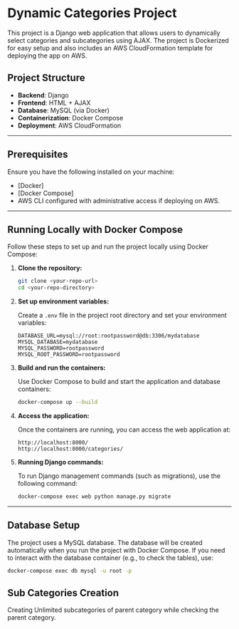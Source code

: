 # Dynamic Categories Project

This project is a Django web application that allows users to dynamically select categories and subcategories using AJAX. The project is Dockerized for easy setup and also includes an AWS CloudFormation template for deploying the app on AWS.

## Project Structure

- **Backend**: Django
- **Frontend**: HTML + AJAX
- **Database**: MySQL (via Docker)
- **Containerization**: Docker Compose
- **Deployment**: AWS CloudFormation

---

## Prerequisites

Ensure you have the following installed on your machine:

- [Docker]
- [Docker Compose]
- AWS CLI configured with administrative access if deploying on AWS.

---

## Running Locally with Docker Compose

Follow these steps to set up and run the project locally using Docker Compose:

1. **Clone the repository:**

    ```bash
    git clone <your-repo-url>
    cd <your-repo-directory>
    ```

2. **Set up environment variables:**

    Create a `.env` file in the project root directory and set your environment variables:

    ```
    DATABASE_URL=mysql://root:rootpassword@db:3306/mydatabase
    MYSQL_DATABASE=mydatabase
    MYSQL_PASSWORD=rootpassword
    MYSQL_ROOT_PASSWORD=rootpassword
    ```

3. **Build and run the containers:**

    Use Docker Compose to build and start the application and database containers:

    ```bash
    docker-compose up --build
    ```

4. **Access the application:**

    Once the containers are running, you can access the web application at:

    ```
    http://localhost:8000/
    http://localhost:8000/categories/
    ```

5. **Running Django commands:**

    To run Django management commands (such as migrations), use the following command:

    ```bash
    docker-compose exec web python manage.py migrate
    ```

---

## Database Setup

The project uses a MySQL database. The database will be created automatically when you run the project with Docker Compose. If you need to interact with the database container (e.g., to check the tables), use:

```bash
docker-compose exec db mysql -u root -p
```

## Sub Categories Creation

Creating Unlimited subcategories of parent category while checking the parent category.
